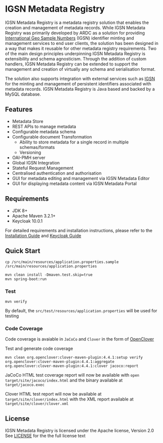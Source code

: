 # IGSN Metadata Registry

IGSN Metadata Registry is a metadata registry solution that enables the creation and management of metadata records. While IGSN Metadata Registry was primarily developed by ARDC as a solution for providing [International Geo Sample Numbers](https://www.ands.org.au/working-with-data/citation-and-identifiers/igsn) (IGSN) identifier minting and management services to end user clients, the solution has been designed in a way that makes it reusable for other metadata registry requirements. Two of the main design principles underpinning IGSN Metadata Registry is extensibility and schema agnosticism. Through the addition of custom handlers, IGSN Metadata Registry can be extended to support the management and creation of virtually any schema and serialisation format. 

The solution also supports integration with external services such as [IGSN](https://doidb.wdc-terra.org/igsn/) for the minting and management of persistent identifiers associated with metadata records. IGSN Metadata Registry is Java based and backed by a MySQL database.

## Features
* Metadata Store
* REST APIs to manage metadata
* Configurable metadata schema
* Configurable document Transformation
  * Ability to store metadata for a single record in multiple schemas/formats
  * Versioning 
* OAI-PMH server 
* Global IGSN Integration 
* Stateful Request Management 
* Centralised authentication and authorisation 
* GUI for metadata editing and management via IGSN Metadata Editor 
* GUI for displaying metadata content via IGSN Metadata Portal

## Requirements

* JDK 8+
* Apache Maven 3.2.1+ 
* Keycloak 10.0.1

For detailed requirements and installation instructions, please refer to the [Installation Guide](docs/Install.md) and [Keycloak Guide](docs/Keycloak.md)

## Quick Start
```
cp /src/main/resources/application.properties.sample /src/main/resources/application.properties

mvn clean install -Dmaven.test.skip=true
mvn spring-boot:run
```

### Test
```
mvn verify
```
By default, the `src/test/resources/application.properties` will be used for testing

### Code Coverage
Code coverage is avaiable in `JaCoCo` and `Clover` in the form of [OpenClover](http://openclover.org/)

Test and generate code coverage
```
mvn clean org.openclover:clover-maven-plugin:4.4.1:setup verify org.openclover:clover-maven-plugin:4.4.1:aggregate org.openclover:clover-maven-plugin:4.4.1:clover jacoco:report
```
JaCoCo HTML test coverage report will now be available with `open target/site/jacoco/index.html` and the binary available at `target/jacoco.exec`

Clover HTML test report will now be available at `target/site/clover/index.html` with the XML report available at `target/site/clover/clover.xml`

## License
IGSN Metadata Registry is licensed under the Apache license, Version 2.0 See [LICENSE](LICENSE) for the the full license text